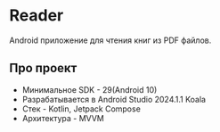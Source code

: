 # Reader

Android приложение для чтения книг из PDF файлов.

## Про проект

- Минимальное SDK - 29(Android 10)
- Разрабатывается в Android Studio 2024.1.1 Koala
- Стек - Kotlin, Jetpack Compose
- Архитектура - MVVM

